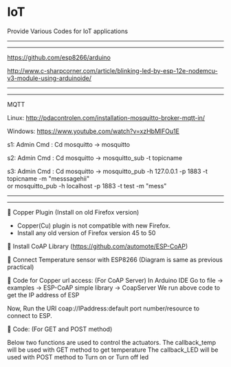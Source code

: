 # IoT
Provide Various Codes for IoT applications

---------------------------------
---------------------------------
https://github.com/esp8266/arduino

http://www.c-sharpcorner.com/article/blinking-led-by-esp-12e-nodemcu-v3-module-using-arduinoide/

---------------------------------
---------------------------------

MQTT

Linux: 
http://pdacontrolen.com/installation-mosquitto-broker-mqtt-in/

Windows:
https://www.youtube.com/watch?v=xzHbMlFOu1E

s1: Admin Cmd :  Cd mosquitto -> mosquitto

s2: Admin Cmd :  Cd mosquitto -> mosquitto_sub -t topicname

s3: Admin Cmd :  Cd mosquitto -> mosquitto_pub -h 127.0.0.1 -p 1883 -t topicname -m "messsagehii"  
                              or  mosquitto_pub -h localhost -p 1883 -t test -m "mess"

---------------------------------
---------------------------------


	Copper Plugin (Install on old Firefox version)
-	Copper(Cu) plugin is not compatible with new Firefox.
-	Install any old version of Firefox version 45 to 50

	Install CoAP Library (https://github.com/automote/ESP-CoAP)

	Connect Temperature sensor with ESP8266	(Diagram is same as previous practical)

	Code for Copper url access: (For CoAP Server)
In Arduino IDE Go to file -> examples -> ESP-CoAP simple library ->  CoapServer 
We run above code to get the IP address of ESP

Now, Run the URI coap://IPaddress:default port number/resource to connect to ESP. 
  
	Code: (For GET and POST method)

Below two functions are used to control the actuators. 								                            The callback_temp will be used with GET method to get temperature                                                     	                          The callback_LED will be used with POST method to Turn on or Turn off led 
